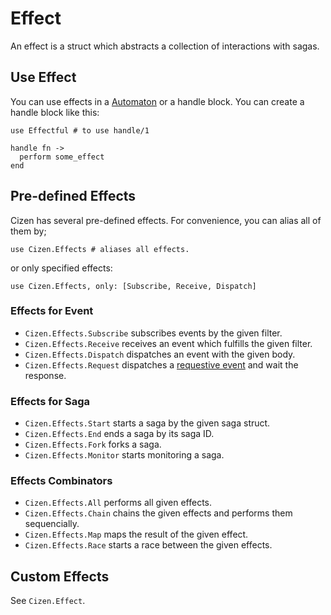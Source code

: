 # Effect

An effect is a struct which abstracts a collection of interactions with sagas.

## Use Effect

You can use effects in a [Automaton](/automaton.html) or a handle block.
You can create a handle block like this:

    use Effectful # to use handle/1

    handle fn ->
      perform some_effect
    end

## Pre-defined Effects

Cizen has several pre-defined effects.
For convenience, you can alias all of them by;

    use Cizen.Effects # aliases all effects.

or only specified effects:

    use Cizen.Effects, only: [Subscribe, Receive, Dispatch]

### Effects for Event
- `Cizen.Effects.Subscribe` subscribes events by the given filter.
- `Cizen.Effects.Receive` receives an event which fulfills the given filter.
- `Cizen.Effects.Dispatch` dispatches an event with the given body.
- `Cizen.Effects.Request` dispatches a [requestive event](event.html#requestive-event) and wait the response.

### Effects for Saga
- `Cizen.Effects.Start` starts a saga by the given saga struct.
- `Cizen.Effects.End` ends a saga by its saga ID.
- `Cizen.Effects.Fork` forks a saga.
- `Cizen.Effects.Monitor` starts monitoring a saga.

### Effects Combinators
- `Cizen.Effects.All` performs all given effects.
- `Cizen.Effects.Chain` chains the given effects and performs them sequencially.
- `Cizen.Effects.Map` maps the result of the given effect.
- `Cizen.Effects.Race` starts a race between the given effects.

## Custom Effects

See `Cizen.Effect`.

